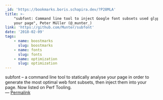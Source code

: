 ```yaml
---
_id: 'https://bookmarks.boris.schapira.dev/?P28MLA'
title: >-
    "subfont: Command line tool to inject Google font subsets used glyphs into
    your page", Peter Müller (@_munter_)
link: 'https://github.com/Munter/subfont'
date: '2018-02-09'
tags:
    - name: boostmarks
      slug: boostmarks
    - name: fonts
      slug: fonts
    - name: optimization
      slug: optimization
---
```


subfont – a command line tool to statically analyse your page in order to
generate the most optimal web font subsets, then inject them into your page. Now
listed on Perf Tooling. <br>&#8212;
<a href="https://bookmarks.boris.schapira.dev/?P28MLA" title="Permalink">Permalink</a>
